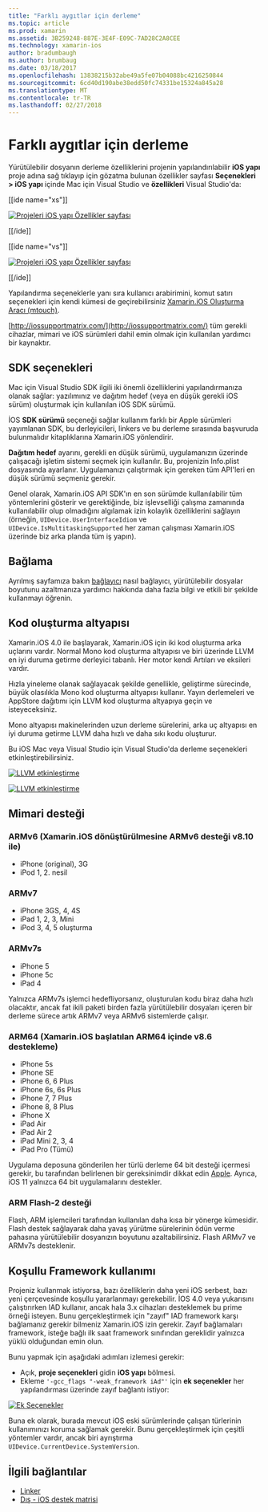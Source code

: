 ```yaml
---
title: "Farklı aygıtlar için derleme"
ms.topic: article
ms.prod: xamarin
ms.assetid: 3B259248-887E-3E4F-E09C-7AD28C2A8CEE
ms.technology: xamarin-ios
author: bradumbaugh
ms.author: brumbaug
ms.date: 03/18/2017
ms.openlocfilehash: 13838215b32abe49a5fe07b04088bc4216250844
ms.sourcegitcommit: 6cd40d190abe38edd50fc74331be15324a845a28
ms.translationtype: MT
ms.contentlocale: tr-TR
ms.lasthandoff: 02/27/2018
---
```

# <a name="compiling-for-different-devices"></a>Farklı aygıtlar için derleme

Yürütülebilir dosyanın derleme özelliklerini projenin yapılandırılabilir **iOS yapı** proje adına sağ tıklayıp için gözatma bulunan özellikler sayfası **Seçenekleri > iOS yapı** içinde Mac için Visual Studio ve **özellikleri** Visual Studio'da:

[[ide name="xs"]]

[ ![](compiling-for-different-devices-images/image1.png "Projeleri iOS yapı Özellikler sayfası")](compiling-for-different-devices-images/image1.png) 

[[/ide]] 

[[ide name="vs"]]

[ ![](compiling-for-different-devices-images/image1a.png "Projeleri iOS yapı Özellikler sayfası")](compiling-for-different-devices-images/image1a.png)

[[/ide]]

Yapılandırma seçeneklerle yanı sıra kullanıcı arabirimini, komut satırı seçenekleri için kendi kümesi de geçirebilirsiniz [Xamarin.iOS Oluşturma Aracı (mtouch)](~/ios/deploy-test/mtouch.md).

[http://iossupportmatrix.com/](http://iossupportmatrix.com/) tüm gerekli cihazlar, mimari ve iOS sürümleri dahil emin olmak için kullanılan yardımcı bir kaynaktır.

 <a name="SDK_Options" />


## <a name="sdk-options"></a>SDK seçenekleri

Mac için Visual Studio SDK ilgili iki önemli özelliklerini yapılandırmanıza olanak sağlar: yazılımınız ve dağıtım hedef (veya en düşük gerekli iOS sürüm) oluşturmak için kullanılan iOS SDK sürümü.

İOS **SDK sürümü** seçeneği sağlar kullanım farklı bir Apple sürümleri yayımlanan SDK, bu derleyicileri, linkers ve bu derleme sırasında başvuruda bulunmalıdır kitaplıklarına Xamarin.iOS yönlendirir. 

**Dağıtım hedef** ayarını, gerekli en düşük sürümü, uygulamanızın üzerinde çalışacağı işletim sistemi seçmek için kullanılır. Bu, projenizin Info.plist dosyasında ayarlanır. Uygulamanızı çalıştırmak için gereken tüm API'leri en düşük sürümü seçmeniz gerekir.

Genel olarak, Xamarin.iOS API SDK'ın en son sürümde kullanılabilir tüm yöntemlerini gösterir ve gerektiğinde, biz işlevselliği çalışma zamanında kullanılabilir olup olmadığını algılamak izin kolaylık özelliklerini sağlayın (örneğin, `UIDevice.UserInterfaceIdiom` ve `UIDevice.IsMultitaskingSupported` her zaman çalışması Xamarin.iOS üzerinde biz arka planda tüm iş yapın).

 <a name="Linking" />


## <a name="linking"></a>Bağlama

Ayrılmış sayfamıza bakın [bağlayıcı](~/ios/deploy-test/linker.md) nasıl bağlayıcı, yürütülebilir dosyalar boyutunu azaltmanıza yardımcı hakkında daha fazla bilgi ve etkili bir şekilde kullanmayı öğrenin.

 <a name="Code_Generation_Engine" />


## <a name="code-generation-engine"></a>Kod oluşturma altyapısı

Xamarin.iOS 4.0 ile başlayarak, Xamarin.iOS için iki kod oluşturma arka uçlarını vardır. Normal Mono kod oluşturma altyapısı ve biri üzerinde LLVM en iyi duruma getirme derleyici tabanlı. Her motor kendi Artıları ve eksileri vardır.

Hızla yineleme olanak sağlayacak şekilde genellikle, geliştirme sürecinde, büyük olasılıkla Mono kod oluşturma altyapısı kullanır. Yayın derlemeleri ve AppStore dağıtımı için LLVM kod oluşturma altyapıya geçin ve isteyeceksiniz.

Mono altyapısı makinelerinden uzun derleme sürelerini, arka uç altyapısı en iyi duruma getirme LLVM daha hızlı ve daha sıkı kodu oluşturur.

Bu iOS Mac veya Visual Studio için Visual Studio'da derleme seçenekleri etkinleştirebilirsiniz.

[ ![](compiling-for-different-devices-images/image2.png "LLVM etkinleştirme")](compiling-for-different-devices-images/image2.png)

[ ![](compiling-for-different-devices-images/image2a.png "LLVM etkinleştirme")](compiling-for-different-devices-images/image2a.png)

 <a name="ARMV7_and_ARMV7s_support" />


## <a name="architecture-support"></a>Mimari desteği

<a name="armv6-discontinued" />

### <a name="armv6-xamarinios-discontinued-support-for-armv6-with-v810"></a>ARMv6 (Xamarin.iOS dönüştürülmesine ARMv6 desteği v8.10 ile)

- iPhone (original), 3G
- iPod 1, 2. nesil

### <a name="armv7"></a>ARMv7

- iPhone 3GS, 4, 4S
- iPad 1, 2, 3, Mini
- iPod 3, 4, 5 oluşturma

### <a name="armv7s"></a>ARMv7s

- iPhone 5
- iPhone 5c
- iPad 4

Yalnızca ARMv7s işlemci hedefliyorsanız, oluşturulan kodu biraz daha hızlı olacaktır, ancak fat ikili paketi birden fazla yürütülebilir dosyaları içeren bir derleme sürece artık ARMv7 veya ARMv6 sistemlerde çalışır.

### <a name="arm64-xamarinios-started-supporting-arm64-in-v86"></a>ARM64 (Xamarin.iOS başlatılan ARM64 içinde v8.6 destekleme)

- iPhone 5s
- iPhone SE
- iPhone 6, 6 Plus
- iPhone 6s, 6s Plus
- iPhone 7, 7 Plus
- iPhone 8, 8 Plus
- iPhone X
- iPad Air
- iPad Air 2
- iPad Mini 2, 3, 4
- iPad Pro (Tümü)

Uygulama deposuna gönderilen her türlü derleme 64 bit desteği içermesi gerekir, bu tarafından belirlenen bir gereksinimdir dikkat edin [Apple](https://developer.apple.com/news/?id=12172014b). Ayrıca, iOS 11 yalnızca 64 bit uygulamalarını destekler.

 <a name="ARM_Thumb_Support" />


### <a name="arm-thumb-2-support"></a>ARM Flash-2 desteği

Flash, ARM işlemcileri tarafından kullanılan daha kısa bir yönerge kümesidir. Flash destek sağlayarak daha yavaş yürütme sürelerinin ödün verme pahasına yürütülebilir dosyanızın boyutunu azaltabilirsiniz. Flash ARMv7 ve ARMv7s desteklenir.

 <a name="Conditional_framwork_useage" />


## <a name="conditional-framework-usage"></a>Koşullu Framework kullanımı

Projeniz kullanmak istiyorsa, bazı özelliklerin daha yeni iOS serbest, bazı yeni çerçevesinde koşullu yararlanmayı gerekebilir. İOS 4.0 veya yukarısını çalıştırırken IAD kullanır, ancak hala 3.x cihazları desteklemek bu prime örneği isteyen. Bunu gerçekleştirmek için "zayıf" IAD framework karşı bağlamanız gerekir bilmeniz Xamarin.iOS izin gerekir. Zayıf bağlamaları framework, isteğe bağlı ilk saat framework sınıfından gereklidir yalnızca yüklü olduğundan emin olun.

Bunu yapmak için aşağıdaki adımları izlemesi gerekir:

-  Açık, **proje seçenekleri** gidin **iOS yapı** bölmesi.
-  Ekleme `'-gcc_flags "-weak_framework iAd"'` için **ek seçenekler** her yapılandırması üzerinde zayıf bağlantı istiyor:


[ ![](compiling-for-different-devices-images/image3.png "Ek Seçenekler")](compiling-for-different-devices-images/image3.png)


Buna ek olarak, burada mevcut iOS eski sürümlerinde çalışan türlerinin kullanımınızı koruma sağlamak gerekir. Bunu gerçekleştirmek için çeşitli yöntemler vardır, ancak biri ayrıştırma `UIDevice.CurrentDevice.SystemVersion`.



## <a name="related-links"></a>İlgili bağlantılar

- [Linker](~/ios/deploy-test/linker.md)
- [Dış - iOS destek matrisi](http://iossupportmatrix.com/)
